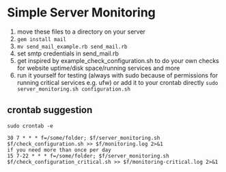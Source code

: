 # Simple Server Monitoring

1. move these files to a directory on your server
2. `gem install mail`
3. `mv send_mail_example.rb send_mail.rb`
4. set smtp credentials in send_mail.rb
5. get inspired by example_check_configuration.sh to do your own checks for website uptime/disk space/running services and more
6. run it yourself for testing (always with sudo because of permissions for running critical services e.g. ufw) or add it to your crontab directly `sudo server_monitoring.sh configuration.sh`

## crontab suggestion
`sudo crontab -e`

	30 7 * * * f=/some/folder; $f/server_monitoring.sh $f/check_configuration.sh >> $f/monitoring.log 2>&1
	if you need more than once per day
	15 7-22 * * * f=/some/folder; $f/server_monitoring.sh $f/check_configuration_critical.sh >> $f/monitoring-critical.log 2>&1
